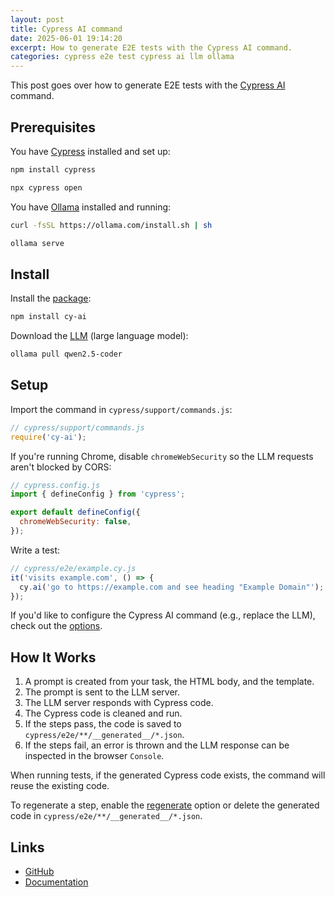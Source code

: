 ```yaml
---
layout: post
title: Cypress AI command
date: 2025-06-01 19:14:20
excerpt: How to generate E2E tests with the Cypress AI command.
categories: cypress e2e test cypress ai llm ollama
---
```


This post goes over how to generate E2E tests with the [Cypress AI](https://github.com/ai-action/cy-ai) command.

## Prerequisites

You have [Cypress](https://docs.cypress.io/app/get-started/install-cypress) installed and set up:

```sh
npm install cypress
```

```sh
npx cypress open
```

You have [Ollama](https://ollama.com/download) installed and running:

```sh
curl -fsSL https://ollama.com/install.sh | sh
```

```sh
ollama serve
```

## Install

Install the [package](https://www.npmjs.com/package/cy-ai):

```sh
npm install cy-ai
```

Download the [LLM](https://ollama.com/library/qwen2.5-coder) (large language model):

```sh
ollama pull qwen2.5-coder
```

## Setup

Import the command in `cypress/support/commands.js`:

```js
// cypress/support/commands.js
require('cy-ai');
```

If you're running Chrome, disable `chromeWebSecurity` so the LLM requests aren't blocked by CORS:

```js
// cypress.config.js
import { defineConfig } from 'cypress';

export default defineConfig({
  chromeWebSecurity: false,
});
```

Write a test:

```js
// cypress/e2e/example.cy.js
it('visits example.com', () => {
  cy.ai('go to https://example.com and see heading "Example Domain"');
});
```

If you'd like to configure the Cypress AI command (e.g., replace the LLM), check out the [options](https://github.com/ai-action/cy-ai#cyai).

## How It Works

1. A prompt is created from your task, the HTML body, and the template.
2. The prompt is sent to the LLM server.
3. The LLM server responds with Cypress code.
4. The Cypress code is cleaned and run.
5. If the steps pass, the code is saved to `cypress/e2e/**/__generated__/*.json`.
6. If the steps fail, an error is thrown and the LLM response can be inspected in the browser `Console`.

When running tests, if the generated Cypress code exists, the command will reuse the existing code.

To regenerate a step, enable the [regenerate](https://github.com/ai-action/cy-ai#regenerate) option or delete the generated code in `cypress/e2e/**/__generated__/*.json`.

## Links

- [GitHub](https://github.com/ai-action/cy-ai)
- [Documentation](https://ai-action.github.io/cy-ai/)
